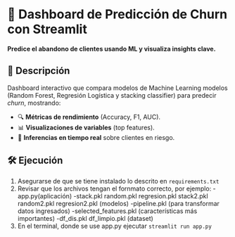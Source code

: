 # 🚀 Dashboard de Predicción de Churn con Streamlit

**Predice el abandono de clientes usando ML y visualiza insights clave.**

## 📌 Descripción
Dashboard interactivo que compara modelos de Machine Learning modelos (Random Forest, Regresión Logística y stacking classifier) para predecir *churn*, mostrando:
- 🔍 **Métricas de rendimiento** (Accuracy, F1, AUC).
- 📊 **Visualizaciones de variables** (top features).
- 🤖 **Inferencias en tiempo real** sobre clientes en riesgo.

## 🛠️ Ejecución
1. Asegurarse de que se tiene instalado lo descrito en ``requirements.txt``
2. Revisar que los archivos tengan el fornmato correcto, por ejemplo:
   -app.py(aplicación)
   -stack.pkl random.pkl regresion.pkl stack2.pkl random2.pkl regresion2.pkl (modelos)
   -pipeline.pkl (para transformar datos ingresados)
   -selected_features.pkl (características más importantes)
   -df_dis.pkl df_limpio.pkl (dataset)
4. En el terminal, donde se use app.py ejecutar ``streamlit run app.py``
